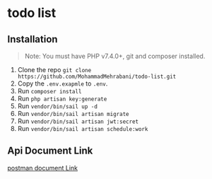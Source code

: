 # todo list

## Installation

> Note:
> You must have PHP v7.4.0+, git and composer installed.
1. Clone the repo `git clone  https://github.com/MohammadMehrabani/todo-list.git`
2. Copy the `.env.exapmle` to `.env`.
3. Run `composer install`
4. Run `php artisan key:generate`
5. Run `vendor/bin/sail up -d`
6. Run `vendor/bin/sail artisan migrate`
7. Run `vendor/bin/sail artisan jwt:secret`
8. Run `vendor/bin/sail artisan schedule:work`

## Api Document Link
[postman document Link](https://documenter.getpostman.com/view/5490647/UVJYKecp)
